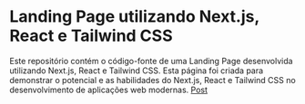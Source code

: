 # Landing Page utilizando Next.js, React e Tailwind CSS

Este repositório contém o código-fonte de uma Landing Page desenvolvida utilizando Next.js, React e Tailwind CSS. Esta página foi criada para demonstrar o potencial e as habilidades do Next.js, React e Tailwind CSS no desenvolvimento de aplicações web modernas.
[Post](https://www.linkedin.com/posts/lucas-neder-c-landin-60099923a_desenvolvimentoweb-nextjs-reactjs-activity-7084266564149026816-unth?utm_source=share&utm_medium=member_desktop)
